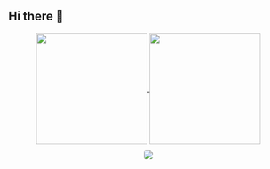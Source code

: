 ## Hi there 👋
<div  align="center">
  <a href="https://github.com/luizabyte/luizabyte">
    <img height=200 align="center" src="https://github-readme-stats.vercel.app/api?username=luizabyte&show_icons=true&theme=radical" />
  </a>
  <a href="https://github.com/luizaabyte/luizabyte">
    <img height=200 align="center" src="https://github-readme-stats.vercel.app/api/top-langs/?username=luizabyte&langs_count=8&layout=compact&theme=radical" />
  </a>
</div>




<div align="center">
  <img src="https://github-profile-summary-cards.vercel.app/api/cards/profile-details?username=luizabyte&show_icons=true&theme=radical" style="border: 1px solid white; border-radius: 5px; margin: 10px;">
</div>


